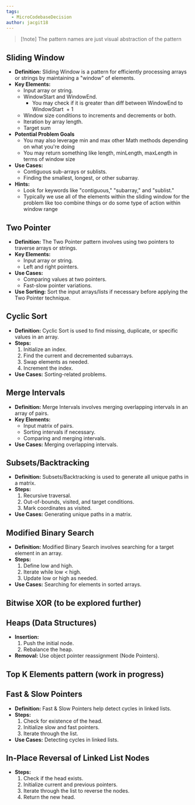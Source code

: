 ```yaml
---
tags:
  - MicroCodebaseDecision
author: jacgit18
---
```

> [!note] The pattern names are just visual abstraction of the pattern
## Sliding Window

- **Definition:** Sliding Window is a pattern for efficiently processing arrays or strings by maintaining a "window" of elements.
- **Key Elements:**
  - Input array or string.
  - WindowStart and WindowEnd.
	  -  You may check if it is greater than diff between WindowEnd to WindowStart  + 1 
  - Window size conditions to increments and decrements or both.
  - Iteration by array length.
  - Target sum  
- **Potential Problem Goals**
	- You may also leverage min and max other Math methods depending on what you're doing 
	- You may return something like length, minLength, maxLength in terms of window size 
- **Use Cases:**
  - Contiguous sub-arrays or sublists.
  - Finding the smallest, longest, or other subarray.
- **Hints:** 
	- Look for keywords like "contiguous," "subarray," and "sublist."
	- Typically we use all of the elements within the sliding window for the problem like too combine things or do some type of action within window range 

## Two Pointer

- **Definition:** The Two Pointer pattern involves using two pointers to traverse arrays or strings.
- **Key Elements:**
  - Input array or string.
  - Left and right pointers.
- **Use Cases:**
  - Comparing values at two pointers.
  - Fast-slow pointer variations.
- **Use Sorting:** Sort the input arrays/lists if necessary before applying the Two Pointer technique.

## Cyclic Sort

- **Definition:** Cyclic Sort is used to find missing, duplicate, or specific values in an array.
- **Steps:**
  1. Initialize an index.
  2. Find the current and decremented subarrays.
  3. Swap elements as needed.
  4. Increment the index.
- **Use Cases:** Sorting-related problems.

## Merge Intervals

- **Definition:** Merge Intervals involves merging overlapping intervals in an array of pairs.
- **Key Elements:**
  - Input matrix of pairs.
  - Sorting intervals if necessary.
  - Comparing and merging intervals.
- **Use Cases:** Merging overlapping intervals.

## Subsets/Backtracking

- **Definition:** Subsets/Backtracking is used to generate all unique paths in a matrix.
- **Steps:**
  1. Recursive traversal.
  2. Out-of-bounds, visited, and target conditions.
  3. Mark coordinates as visited.
- **Use Cases:** Generating unique paths in a matrix.

## Modified Binary Search

- **Definition:** Modified Binary Search involves searching for a target element in an array.
- **Steps:**
  1. Define low and high.
  2. Iterate while low < high.
  3. Update low or high as needed.
- **Use Cases:** Searching for elements in sorted arrays.

## Bitwise XOR (to be explored further)

## Heaps (Data Structures)

- **Insertion:**
  1. Push the initial node.
  2. Rebalance the heap.
- **Removal:** Use object pointer reassignment (Node Pointers).

## Top K Elements pattern (work in progress)

## Fast & Slow Pointers

- **Definition:** Fast & Slow Pointers help detect cycles in linked lists.
- **Steps:**
  1. Check for existence of the head.
  2. Initialize slow and fast pointers.
  3. Iterate through the list.
- **Use Cases:** Detecting cycles in linked lists.

## In-Place Reversal of Linked List Nodes

- **Steps:**
  1. Check if the head exists.
  2. Initialize current and previous pointers.
  3. Iterate through the list to reverse the nodes.
  4. Return the new head.



